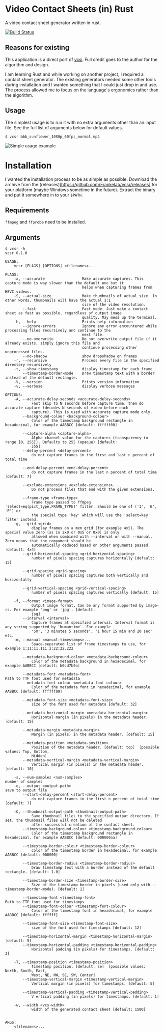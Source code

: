 # Video Contact Sheets (in) Rust
A video contact sheet generator written in rust.

[![Build Status](https://travis-ci.com/FrankelJb/vcsr.svg?branch=master)](https://travis-ci.com/FrankelJb/vcsr)

## Reasons for existing
This application is a direct port of [vcsi](https://github.com/amietn/vcsi). Full credit goes to the author for the algorithm and design.

I am learning Rust and while working on another project, I required a contact sheet generator. The existing generators needed some other tools during installation and I wanted something that I could just drop in and use. The process allowed me to focus on the language's ergonomics rather than the algorithm.

## Usage
The simplest usage is to run it with no extra arguments other than an input file. See the full list of arguments below for default values.
```
$ vcsr bbb_sunflower_1080p_60fps_normal.mp4
```
![Simple usage example](https://raw.githubusercontent.com/FrankelJb/vcsr/74fedf691f00ac2bbb5019373ef8ba2b64f275bc/bbb_sunflower_1080p_60fps_normal.mp4.jpg)

# Installation
I wanted the installation process to be as simple as possible. Download the archive from the (releases)[https://github.com/FrankelJb/vcsr/releases] for your platform (maybe Windows sometime in the future). Extract the binary and put it somewhere in to your `$PATH`.

## Requirements
`ffmpeg` and `ffprobe` need to be installed.

## Arguments
```
$ vcsr -h
vcsr 0.1.0

USAGE:
    vcsr [FLAGS] [OPTIONS] <filenames>...

FLAGS:
    -a, --accurate                 Make accurate captures. This capture mode is way slower than the default one but it
                                   helps when capturing frames from HEVC videos.
    -S, --actual-size              Make thumbnails of actual size. In other words, thumbnails will have the actual 1:1
                                   size of the video resolution.
        --fast                     Fast mode. Just make a contact sheet as fast as possible, regardless of output image
                                   quality. May mess up the terminal.
    -h, --help                     Prints help information
        --ignore-errors            Ignore any error encountered while processing files recursively and continue to the
                                   next file.
        --no-overwrite             Do not overwrite output file if it already exists, simply ignore this file and
                                   continue processing other unprocessed files.
        --no-shadow                show dropshadow on frames
    -r, --recursive                Process every file in the specified directory recursively
    -t, --show-timestamp           display timestamp for each frame
        --timestamp-border-mode    Draw timestamp text with a border instead of the default rectangle.
    -V, --version                  Prints version information
    -v, --verbose                  display verbose messages

OPTIONS:
    -A, --accurate-delay-seconds <accurate-delay-seconds>
            Fast skip to N seconds before capture time, then do accurate capture (decodes N seconds of video before each
            capture). This is used with accurate capture mode only.
        --background-colour <background-colour>
            Color of the timestamp background rectangle in hexadecimal, for example AABBCC [default: ffffff00]

        --capture-alpha <capture-alpha>
            Alpha channel value for the captures (transparency in range [0, 255]). Defaults to 255 (opaque) [default:
            255]
        --delay-percent <delay-percent>
            do not capture frames in the first and last n percent of total time

        --end-delay-percent <end-delay-percent>
            do not capture frames in the last n percent of total time [default: 7]

        --exclude-extensions <exclude-extensions>...
            Do not process files that end with the given extensions.

        --frame-type <frame-type>
            Frame type passed to ffmpeg 'select=eq(pict_type,FRAME_TYPE)' filter. Should be one of ('I', 'B', 'P') or
            the special type 'key' which will use the 'select=key' filter instead.
    -g, --grid <grid>
            display frames on a mxn grid (for example 4x5). The special value zero (as in 2x0 or 0x5 or 0x0) is only
            allowed when combined with --interval or with --manual. Zero means that the component should be
            automatically deduced based on other arguments passed. [default: 4x4]
        --grid-horizontal-spacing <grid-horizontal-spacing>
            number of pixels spacing captures horizontally [default: 15]

        --grid-spacing <grid-spacing>
            number of pixels spacing captures both vertically and horizontally

        --grid-vertical-spacing <grid-vertical-spacing>
            number of pixels spacing captures vertically [default: 15]

    -f, --format <image-format>
            Output image format. Can be any format supported by image-rs. For example 'png' or 'jpg'. [default:
            jpg]
        --interval <interval>
            Capture frames at specified interval. Interval format is any string supported by `humantime`. For example
            '5m', '3 minutes 5 seconds', '1 hour 15 min and 20 sec' etc.
    -m, --manual <manual-timestamps>...
            Space-separated list of frame timestamps to use, for example 1:11:11.111 2:22:22.222

        --metadata-background-colour <metadata-background-colour>
            Color of the metadata background in hexadecimal, for example AABBCC [default: b0cd7b0a]

        --metadata-font <metadata-font>                                  Path to TTF font used for metadata
        --metadata-font-colour <metadata-font-colour>
            Color of the metadata font in hexadecimal, for example AABBCC [default: ffffff00]

        --metadata-font-size <metadata-font-size>
            size of the font used for metadata [default: 32]

        --metadata-horizontal-margin <metadata-horizontal-margin>
            Horizontal margin (in pixels) in the metadata header. [default: 15]

        --metadata-margin <metadata-margin>
            Margin (in pixels) in the metadata header. [default: 15]

        --metadata-position <metadata-position>
            Position of the metadata header. [default: top]  [possible values: Top, Bottom,
            Hidden]
        --metadata-vertical-margin <metadata-vertical-margin>
            Vertical margin (in pixels) in the metadata header. [default: 10]

    -s, --num-samples <num-samples>                                      number of samples
    -o, --output <output-path>                                           save to output file
        --start-delay-percent <start-delay-percent>
            do not capture frames in the first n percent of total time [default: 7]

    -O, --thumbnail-output-path <thumbnail-output-path>
            Save thumbnail files to the specified output directory. If set, the thumbnail files will not be deleted
            after successful creation of the contact sheet.
        --timestamp-background-colour <timestamp-background-colour>
            Color of the timestamp background rectangle in hexadecimal, for example AABBCC [default: 000000aa]

        --timestamp-border-colour <timestamp-border-colour>
            Color of the timestamp border in hexadecimal, for example AABBCC [default: 000000]

        --timestamp-border-radius <timestamp-border-radius>
            Draw timestamp text with a border instead of the default rectangle. [default: 1.0]

        --timestamp-border-size <timestamp-border-size>
            Size of the timestamp border in pixels (used only with --timestamp-border-mode). [default: 1]

        --timestamp-font <timestamp-font>                                Path to TTF font used for timestamps
        --timestamp-font-colour <timestamp-font-colour>
            Color of the timestamp font in hexadecimal, for example AABBCC [default: ffffff]

        --timestamp-font-size <timestamp-font-size>
            size of the font used for timestamps [default: 12]

        --timestamp-horizontal-margin <timestamp-horizontal-margin>       [default: 5]
        --timestamp-horizontal-padding <timestamp-horizontal-padding>
            Horizontal padding (in pixels) for timestamps. [default: 3]

    -T, --timestamp-position <timestamp-position>
            Timestamp position. [default: se]  [possible values: North, South, East,
            West, NE, NW, SE, SW, Center]
        --timestamp-vertical-margin <timestamp-vertical-margin>
            Vertical margin (in pixels) for timestamps. [default: 5]

        --timestamp-vertical-padding <timestamp-vertical-padding>
            V ertical padding (in pixels) for timestamps. [default: 1]

    -w, --width <vcs-width>
            width of the generated contact sheet [default: 1500]


ARGS:
    <filenames>...
```